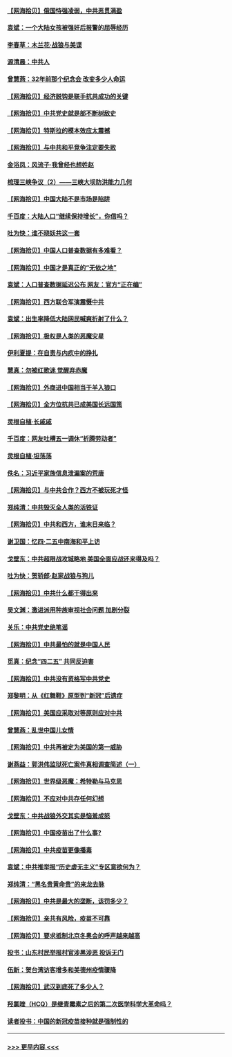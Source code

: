 #### [【网海拾贝】俄国恃强凌弱，中共恶贯满盈](../pages/nsc993/n12936626.md?t=05110601) 
#### [袁斌：一个大陆女孩被强奸后报警的屈辱经历](../pages/nsc993/n12936547.md?t=05110601) 
#### [李春草：木兰花·战狼与美谍](../pages/nsc993/n12935995.md?t=05110601) 
#### [源清晨：中共人](../pages/nsc993/n12935589.md?t=05110601) 
#### [曾慧燕：32年前那个纪念会 改变多少人命运](../pages/nsc993/n12934233.md?t=05110601) 
#### [【网海拾贝】经济脱钩是联手抗共成功的关键](../pages/nsc993/n12934176.md?t=05110601) 
#### [【网海拾贝】中共党史就是部不断树敌史](../pages/nsc993/n12932844.md?t=05110601) 
#### [【网海拾贝】特斯拉的模本效应太震撼](../pages/nsc993/n12925626.md?t=05110601) 
#### [【网海拾贝】与中共和平竞争注定要失败](../pages/nsc993/n12923326.md?t=05110601) 
#### [金浴凤：风流子‧我曾经也想姓赵](../pages/nsc993/n12920911.md?t=05110601) 
#### [梳理三峡争议（2）——三峡大坝防洪能力几何](../pages/nsc993/n12920173.md?t=05110601) 
#### [【网海拾贝】中国大陆不是市场是陷阱](../pages/nsc993/n12920143.md?t=05110601) 
#### [千百度：大陆人口“继续保持增长”，你信吗？](../pages/nsc993/n12918946.md?t=05110601) 
#### [吐为快：谁不晓妖共这一套](../pages/nsc993/n12918941.md?t=05110601) 
#### [【网海拾贝】中国人口普查数据有多难看？](../pages/nsc993/n12917822.md?t=05110601) 
#### [【网海拾贝】中国才是真正的“无依之地”](../pages/nsc993/n12915845.md?t=05110601) 
#### [袁斌：人口普查数据延迟公布 网友：官方“正在编”](../pages/nsc993/n12915748.md?t=05110601) 
#### [【网海拾贝】西方联合军演震慑中共](../pages/nsc993/n12913466.md?t=05110601) 
#### [袁斌：出生率降低大陆网民喊爽折射了什么？](../pages/nsc993/n12913365.md?t=05110601) 
#### [【网海拾贝】极权是人类的恶魔灾星](../pages/nsc993/n12910697.md?t=05110601) 
#### [伊利夏提：在自责与内疚中的挣扎](../pages/nsc993/n12910493.md?t=05110601) 
#### [慧真：勿被红歌迷 觉醒弃赤魔](../pages/nsc993/n12910485.md?t=05110601) 
#### [【网海拾贝】外商进中国相当于羊入狼口](../pages/nsc993/n12908274.md?t=05110601) 
#### [【网海拾贝】全方位抗共已成美国长远国策](../pages/nsc993/n12906878.md?t=05110601) 
#### [灵根自植‧长戚戚](../pages/nsc993/n12905585.md?t=05110601) 
#### [千百度：网友吐槽五一调休“折腾劳动者”](../pages/nsc993/n12905934.md?t=05110601) 
#### [灵根自植‧坦荡荡](../pages/nsc993/n12905562.md?t=05110601) 
#### [佚名：习近平家族信息泄漏案的荒唐](../pages/nsc993/n12904705.md?t=05110601) 
#### [【网海拾贝】与中共合作？西方不被玩死才怪](../pages/nsc993/n12903873.md?t=05110601) 
#### [郑纯清：中共毁灭全人类的活铁证](../pages/nsc993/n12903785.md?t=05110601) 
#### [【网海拾贝】中共和西方，谁末日来临？](../pages/nsc993/n12903482.md?t=05110601) 
#### [谢卫国：忆四‧二五中南海和平上访](../pages/nsc993/n12902192.md?t=05110601) 
#### [戈壁东：中共超限战攻城略地 美国全面应战还来得及吗？](../pages/nsc993/n12902297.md?t=05110601) 
#### [吐为快：贺骄郎‧赵家战狼与狗儿](../pages/nsc993/n12902280.md?t=05110601) 
#### [【网海拾贝】中共什么都干得出来](../pages/nsc993/n12897500.md?t=05110601) 
#### [吴文渊：激进派用种族审视社会问题 加剧分裂](../pages/nsc993/n12893881.md?t=05110601) 
#### [关乐：中共党史绝笔谣](../pages/nsc993/n12897270.md?t=05110601) 
#### [【网海拾贝】中共最怕的就是中国人民](../pages/nsc993/n12894705.md?t=05110601) 
#### [觅真：纪念“四二五” 共同反迫害](../pages/nsc993/n12894553.md?t=05110601) 
#### [【网海拾贝】中共没有资格写中共党史](../pages/nsc993/n12892231.md?t=05110601) 
#### [郑黎明：从《红舞鞋》原型到“新冠”后遗症](../pages/nsc993/n12890469.md?t=05110601) 
#### [【网海拾贝】美国应采取对等原则应对中共](../pages/nsc993/n12889176.md?t=05110601) 
#### [曾慧燕：乱世中国儿女情](../pages/nsc993/n12887931.md?t=05110601) 
#### [【网海拾贝】中共再被定为美国的第一威胁](../pages/nsc993/n12887580.md?t=05110601) 
#### [谢燕益：郭洪伟监狱死亡案件真相调查简述（一）](../pages/nsc993/n12885648.md?t=05110601) 
#### [【网海拾贝】世界级恶魔：希特勒与马克思](../pages/nsc993/n12884062.md?t=05110601) 
#### [【网海拾贝】不应对中共存任何幻想](../pages/nsc993/n12881460.md?t=05110601) 
#### [戈壁东：中共战狼外交其实是恼羞成怒](../pages/nsc993/n12880392.md?t=05110601) 
#### [【网海拾贝】中国疫苗出了什么事?](../pages/nsc993/n12879124.md?t=05110601) 
#### [【网海拾贝】中共疫苗更像播毒](../pages/nsc993/n12876631.md?t=05110601) 
#### [袁斌：中共推举报“历史虚无主义”专区意欲何为？](../pages/nsc993/n12876530.md?t=05110601) 
#### [郑纯清：“黑名贵黄命贵”的来龙去脉](../pages/nsc993/n12875589.md?t=05110601) 
#### [【网海拾贝】中共是最大的垄断，该罚多少？](../pages/nsc993/n12874006.md?t=05110601) 
#### [【网海拾贝】亲共有风险，疫苗不可靠](../pages/nsc993/n12872224.md?t=05110601) 
#### [【网海拾贝】要求抵制北京冬奥会的呼声越来越高](../pages/nsc993/n12868962.md?t=05110601) 
#### [投书：山东村民举报村官涉黑涉恶 投诉无门](../pages/nsc993/n12869726.md?t=05110601) 
#### [伍新：贺台湾访客增多和美德州疫情骤降](../pages/nsc993/n12865651.md?t=05110601) 
#### [【网海拾贝】武汉到底死了多少人？](../pages/nsc993/n12863707.md?t=05110601) 
#### [羟氯喹（HCQ）是继青霉素之后的第二次医学科学大革命吗？](../pages/nsc993/n12638564.md?t=05110601) 
#### [读者投书：中国的新冠疫苗接种就是强制性的](../pages/nsc993/n12859932.md?t=05110601) 

----
#### [ >>> 更早内容 <<< ](../indexes/nsc993-earlier.md)
